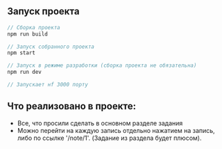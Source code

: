 ## Запуск проекта

```ts
// Сборка проекта
npm run build

// Запуск собранного проекта
npm start

// Запуск в режиме разработки (сборка проекта не обязательна)
npm run dev

// Запускает нf 3000 порту
```

## Что реализовано в проекте:

- Все, что просили сделать в основном разделе задания
- Можно перейти на каждую запись отдельно нажатием на запись, либо по
  ссылке '/note/1'. (Задание из раздела будет плюсом).
